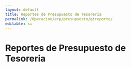 ```yaml
---
layout: default
title: Reportes de Presupuesto de Tesoreria
permalink: /Operacion/erp/presupuesto/qtreporte/
editable: si
---
```


# Reportes de Presupuesto de Tesoreria  

